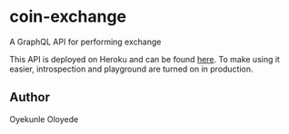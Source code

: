 # coin-exchange

A GraphQL API for performing exchange

This API is deployed on Heroku and can be found [here](https://coin-exchanger.herokuapp.com/graphql). To make using it easier, introspection and playground are turned on in production.

## Author

Oyekunle Oloyede
